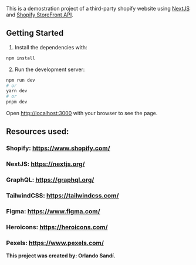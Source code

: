 This is a demostration project of a third-party shopify website using [NextJS](https://nextjs.org/) and [Shopify StoreFront API](https://shopify.dev/docs/api/storefront).
## Getting Started

1. Install the dependencies with:
```bash 
npm install
```
2. Run the development server:
```bash
npm run dev
# or
yarn dev
# or
pnpm dev
```

Open [http://localhost:3000](http://localhost:3000) with your browser to see the page.
## Resources used: 
### Shopify: https://www.shopify.com/
### NextJS: https://nextjs.org/
### GraphQL: https://graphql.org/
### TailwindCSS: https://tailwindcss.com/
### Figma: https://www.figma.com/
### Heroicons: https://heroicons.com/
### Pexels: https://www.pexels.com/

**This project was created by: Orlando Sandí.**
